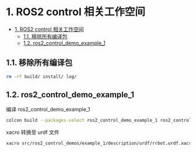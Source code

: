 # 1. ROS2 control 相关工作空间

- [1. ROS2 control 相关工作空间](#1-ros2-control-相关工作空间)
  - [1.1. 移除所有编译包](#11-移除所有编译包)
  - [1.2. ros2\_control\_demo\_example\_1](#12-ros2_control_demo_example_1)

## 1.1. 移除所有编译包

```bash
rm -rf build/ install/ log/
```

## 1.2. ros2_control_demo_example_1

编译 ros2_control_demo_example_1

```bash
colcon build --packages-select ros2_control_demo_example_1 ros2_control_demo_description
```

xacro 转换至 urdf 文件

```bash
xacro src/ros2_control_demos/example_1/description/urdf/rrbot.urdf.xacro > src/ros2_control_demos/example_1/description/urdf/rrbot.urdf
```

